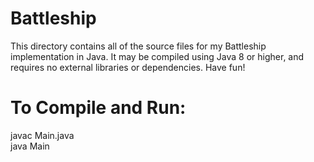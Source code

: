# Battleship

This directory contains all of the source files for my Battleship implementation in Java. It may be compiled using Java 8 or higher, 
and requires no external libraries or dependencies. Have fun!

# To Compile and Run:
javac Main.java  
java Main
